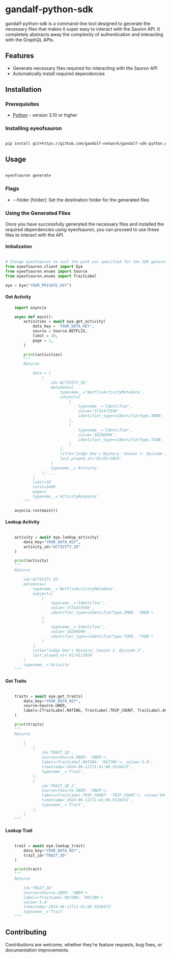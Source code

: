 # gandalf-python-sdk

gandalf-python-sdk is a command-line tool designed to generate the necessary files that makes it super easy to interact with the Sauron API. It completely abstracts away the complexity of authentication and interacting with the GraphQL APIs.

## Features

- Generate necessary files required for interacting with the Sauron API
- Automatically install required dependencies

## Installation

### Prerequisites

- [Python](https://www.python.org/downloads/) - version 3.10 or higher

### Installing eyeofsauron

```bash

pip install git+https://github.com/gandalf-network/gandalf-sdk-python.git

```

## Usage

```bash

eyeofsauron generate

```

### Flags

- --folder [folder]: Set the destination folder for the generated files

### Using the Generated Files

Once you have successfully generated the necessary files and installed the required dependencies using eyeofsauron, you can proceed to use these files to interact with the API.

#### Initialization

```python

# Change eyeofsauron to suit the path you specified for the SDK generation
from eyeofsauron.client import Eye
from eyeofsauron.enums import Source
from eyeofsauron.enums import TraitLabel

eye = Eye("YOUR_PRIVATE_KEY")
```

#### Get Activity

```python
    import asyncio

    async def main():
        activities = await eye.get_activity(
            data_key = 'YOUR_DATA_KEY',
            source = Source.NETFLIX,
            limit = 10,
            page = 1,
        )

        print(activities)
        """
        Returns

            data = [
                (
                    id='ACTIVITY_ID' 
                    metadata=(
                        typename__='NetflixActivityMetadata', 
                        subject=[
                            (
                                typename__='Identifier', 
                                value='tt31473598', 
                                identifier_type=<IdentifierType.IMDB: 'IMDB'>
                            ), 
                            (   
                                typename__='Identifier', 
                                value='10296096', 
                                identifier_type=<IdentifierType.TVDB: 'TVDB'>
                            )
                        ], 
                        title="Judge Dee's Mystery: Season 1: Episode 3", 
                        last_played_at='01/01/2024'
                    ) 
                    typename__='Activity'
                ), ...
            ]
            limit=10 
            total=3409 
            page=1 
            typename__='ActivityResponse'
        """

    asyncio.run(main())
```

#### Lookup Activity

```python

    activity = await eye.lookup_activity(
        data_key="YOUR_DATA_KEY",
        activity_id="ACTIVITY_ID"
    )

    print(activity)
    """
    Returns

        id='ACTIVITY_ID' 
        metadata=(
            typename__='NetflixActivityMetadata', 
            subject=[
                (
                    typename__='Identifier', 
                    value='tt31473598', 
                    identifier_type=<IdentifierType.IMDB: 'IMDB'>
                ), 
                (   
                    typename__='Identifier', 
                    value='10296096', 
                    identifier_type=<IdentifierType.TVDB: 'TVDB'>
                )
            ], 
            title="Judge Dee's Mystery: Season 1: Episode 3", 
            last_played_at='01/01/2024'
        ) 
        typename__='Activity'
    """
```

#### Get Traits

```python

    traits = await eye.get_traits(
        data_key="YOUR_DATA_KEY",
        source=Source.UBER,
        labels=[TraitLabel.RATING, TraitLabel.TRIP_COUNT, TraitLabel.ACCOUNT_CREATED_ON],
    )

    print(traits)
    """
    Returns

        [ 
            (
                id='TRAIT_ID', 
                source=<Source.UBER: 'UBER'>, 
                label=<TraitLabel.RATING: 'RATING'>, value='5.0', 
                timestamp='2024-06-11T11:41:00.552647Z', 
                typename__='Trait',
            ),
            (
                id='TRAIT_ID_2', 
                source=<Source.UBER: 'UBER'>, 
                label=<TraitLabel.TRIP_COUNT: 'TRIP_COUNT'>, value='84', 
                timestamp='2024-06-11T11:41:00.552647Z', 
                typename__='Trait',
            ),
        ]
    """
```

#### Lookup Trait

```python

    trait = await eye.lookup_trait(
        data_key="YOUR_DATA_KEY",
        trait_id="TRAIT_ID"
    )

    print(trait)
    """
    Returns

        id='TRAIT_ID' 
        source=<Source.UBER: 'UBER'> 
        label=<TraitLabel.RATING: 'RATING'> 
        value='5.0' 
        timestamp='2024-06-11T11:41:00.552647Z' 
        typename__='Trait'
    """
```

## Contributing

Contributions are welcome, whether they're feature requests, bug fixes, or documentation improvements.
